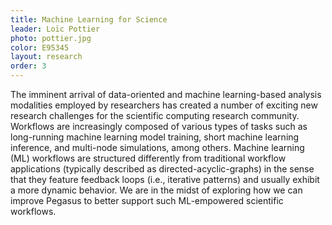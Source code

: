 ```yaml
---
title: Machine Learning for Science
leader: Loïc Pottier
photo: pottier.jpg
color: E95345
layout: research
order: 3
---
```


The imminent arrival of data-oriented and machine learning-based analysis modalities
employed by researchers has created a number of exciting new research challenges for
the scientific computing research community. Workflows are increasingly composed of
various types of tasks such as long-running machine learning model training, short
machine learning inference, and multi-node simulations, among others. Machine learning
(ML) workflows are structured differently from traditional workflow applications
(typically described as directed-acyclic-graphs) in the sense that they feature
feedback loops (i.e., iterative patterns) and usually exhibit a more dynamic behavior.
We are in the midst of exploring how we can improve Pegasus to better support such
ML-empowered scientific workflows.
